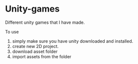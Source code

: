# Unity-games

Different unity games that I have made.

To use 
1. simply make sure you have unity downloaded and installed.
2. create new 2D project.
3. download asset folder
4. import assets from the folder
